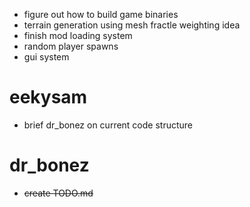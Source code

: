 - figure out how to build game binaries
- terrain generation using mesh fractle weighting idea
- finish mod loading system
- random player spawns
- gui system

eekysam
=======
  - brief dr_bonez on current code structure
  
dr_bonez
========
  - ~~create TODO.md~~

